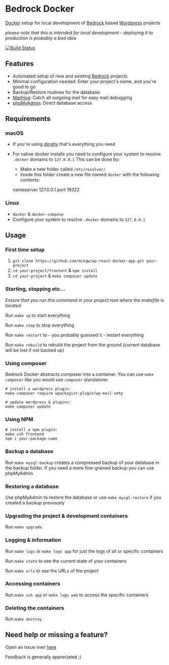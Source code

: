 # Bedrock Docker
[Docker](https://www.docker.com/) setup for local development of [Bedrock](https://github.com/roots/bedrock) based [Wordpress](https://wordpress.org/) projects

*please note that this is intended for local development - deploying it to production is probably a bad idea*

[![Build Status](https://travis-ci.org/schliflo/bedrock-docker.svg?branch=master)](https://travis-ci.org/schliflo/bedrock-docker)
## Features
- Automated setup of new and existing [Bedrock](https://github.com/roots/bedrock) projects
- Minimal configuration needed: Enter your project's name, and you're good to go
- Backup/Restore routines for the database
- [MailHog](https://github.com/mailhog/MailHog): Catch all outgoing mail for easy mail debugging
- [phpMyAdmin](https://github.com/phpmyadmin/phpmyadmin): Direct database access

## Requirements

### macOS
- If you're using [dinghy](https://github.com/codekitchen/dinghy) that's everything you need
- For native docker installs you need to configure your system to resolve `.docker` domains to `127.0.0.1` This can be done by:
    - Make a new folder called `/etc/resolver/`
    - Inside this folder create a new file named `docker` with the following contents:


    nameserver 127.0.0.1
    port 19322


### Linux
- `docker` & `docker-compose`
- Configure your system to resolve `.docker` domains to `127.0.0.1`

## Usage

### First time setup
1. `git clone https://github.com/mckqw/wp-react-docker-app.git your-project`
2. `cd your-project/frontent` & `npm install`
3. `cd your-project` & `make composer update`

### Starting, stopping etc...

_Ensure that you run this command in your project root where the makefile is located_

Run `make up` to start everything

Run `make stop` to stop everything

Run `make restart` to - you probably guessed it - restart everything

Run `make rebuild` to rebuild the project from the ground (current database will be lost if not backed up)

### Using composer
Bedrock Docker abstracts composer into a container. You can use `make composer` like you would use `composer` standalone:

    # install a wordpress plugin:
    make composer require wpackagist-plugin/wp-mail-smtp
    
    # update wordpress & plugins:
    make composer update

### Using NPM

    # install a npm plugin:
    make ssh frontend
    npm i your-package-name


### Backup a database
Run `make mysql-backup` creates a compressed backup of your database in the backup folder. If you need a more fine-grained backup you can use phpMyAdmin

### Restoring a database
Use phpMyAdmin to restore the database or use `make mysql-restore` if you created a backup previously

### Upgrading the project & development containers
Run `make upgrade`

### Logging & information
Run `make logs` or `make logs app` for just the logs of all or specific containers

Run `make state` to see the current state of your containers

Run `make urls` to see the URLs of the project

### Accessing containers
Run `make ssh app` or `make logs web` to access the specific containers

### Deleting the containers
Run `make destroy`

## Need help or missing a feature?
Open an issue over [here](https://github.com/schliflo/bedrock-docker/issues)

Feedback is generally appreciated ;)

